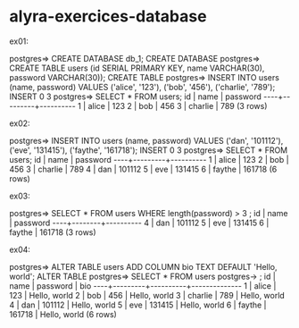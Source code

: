 # alyra-exercices-database

ex01:

postgres=> CREATE DATABASE db_1;
CREATE DATABASE
postgres=> CREATE TABLE users (id SERIAL PRIMARY KEY, name VARCHAR(30), password VARCHAR(30));
CREATE TABLE
postgres=> INSERT INTO users (name, password) VALUES ('alice', '123'), ('bob', '456'), ('charlie', '789');
INSERT 0 3
postgres=> SELECT \* FROM users;
id | name | password
----+---------+----------
1 | alice | 123
2 | bob | 456
3 | charlie | 789
(3 rows)

ex02:

postgres=> INSERT INTO users (name, password) VALUES ('dan', '101112'), ('eve', '131415'), ('faythe', '161718');
INSERT 0 3
postgres=> SELECT \* FROM users;
id | name | password
----+---------+----------
1 | alice | 123
2 | bob | 456
3 | charlie | 789
4 | dan | 101112
5 | eve | 131415
6 | faythe | 161718
(6 rows)

ex03:

postgres=> SELECT \* FROM users WHERE length(password) > 3 ;
id | name | password
----+--------+----------
4 | dan | 101112
5 | eve | 131415
6 | faythe | 161718
(3 rows)

ex04:

postgres=> ALTER TABLE users ADD COLUMN bio TEXT DEFAULT 'Hello, world';
ALTER TABLE
postgres=> SELECT \* FROM users
postgres-> ;
id | name | password | bio
----+---------+----------+--------------
1 | alice | 123 | Hello, world
2 | bob | 456 | Hello, world
3 | charlie | 789 | Hello, world
4 | dan | 101112 | Hello, world
5 | eve | 131415 | Hello, world
6 | faythe | 161718 | Hello, world
(6 rows)
